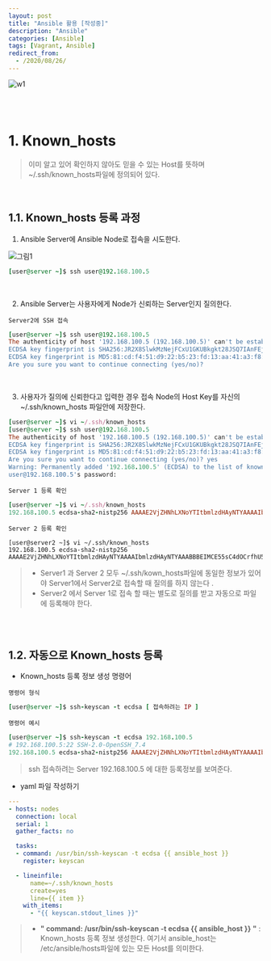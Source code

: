 ```yaml
---
layout: post
title: "Ansible 활용 [작성중]"
description: "Ansible"
categories: [Ansible]
tags: [Vagrant, Ansible]
redirect_from:
  - /2020/08/26/
---
```


![w1](https://user-images.githubusercontent.com/69279022/90725238-d450fc00-e2fa-11ea-8d4d-c504b7ecce42.png)

<br><br>

# 1. Known_hosts
> 이미 알고 있어 확인하지 않아도 믿을 수 있는 Host를 뜻하며 ~/.ssh/known_hosts파일에 정의되어 있다.

<br>

## 1.1. Known_hosts 등록 과정

1) Ansible Server에 Ansible Node로 접속을 시도한다.

>
![그림1](https://user-images.githubusercontent.com/69279022/91387807-fc97a800-e870-11ea-8072-94d25173a80e.png)


~~~ruby
[user@server ~]$ ssh user@192.168.100.5
~~~

<br>

2) Ansible Server는 사용자에게 Node가 신뢰하는 Server인지 질의한다.

` Server2에 SSH 접속 `
~~~ruby
[user@server ~]$ ssh user@192.168.100.5
The authenticity of host '192.168.100.5 (192.168.100.5)' can't be established.
ECDSA key fingerprint is SHA256:JR2X8SlwkMzNejFCxU1GKUBkgkt28JSQ7IAnFEj5izc.
ECDSA key fingerprint is MD5:81:cd:f4:51:d9:22:b5:23:fd:13:aa:41:a3:f8:91:2d.
Are you sure you want to continue connecting (yes/no)?
~~~

<br>

3) 사용자가 질의에 신뢰한다고 입력한 경우 접속 Node의 Host Key를 자신의 ~/.ssh/known_hosts 파일안에 저장한다.

~~~ruby
[user@server ~]$ vi ~/.ssh/known_hosts
[user@server ~]$ ssh user@192.168.100.5
The authenticity of host '192.168.100.5 (192.168.100.5)' can't be established.
ECDSA key fingerprint is SHA256:JR2X8SlwkMzNejFCxU1GKUBkgkt28JSQ7IAnFEj5izc.
ECDSA key fingerprint is MD5:81:cd:f4:51:d9:22:b5:23:fd:13:aa:41:a3:f8:91:2d.
Are you sure you want to continue connecting (yes/no)? yes
Warning: Permanently added '192.168.100.5' (ECDSA) to the list of known hosts.
user@192.168.100.5's password:
~~~

` Server 1 등록 확인 `
~~~ruby
[user@server ~]$ vi ~/.ssh/known_hosts
192.168.100.5 ecdsa-sha2-nistp256 AAAAE2VjZHNhLXNoYTItbmlzdHAyNTYAAAAIbmlzdHAyNTYAAABBBEIMCE55sC4dOCrfhU5aDvDTUugfcDa9RvXH6MsJwIBkdAnkATJ+vlIjZqo5Aakn7hgCVOTyvFYU0peHZi4FIVM=
~~~

` Server 2 등록 확인 `

~~~
[user@server2 ~]$ vi ~/.ssh/known_hosts
192.168.100.5 ecdsa-sha2-nistp256 AAAAE2VjZHNhLXNoYTItbmlzdHAyNTYAAAAIbmlzdHAyNTYAAABBBEIMCE55sC4dOCrfhU5aDvDTUugfcDa9RvXH6MsJwIBkdAnkATJ+vlIjZqo5Aakn7hgCVOTyvFYU0peHZi4FIVM=
~~~

> - Server1 과 Server 2 모두 ~/.ssh/kown_hosts파일에 동일한 정보가 있어야 Server1에서 Server2로 접속할 때 질의를 하지 않는다 .
> - Server2 에서 Server 1로 접속 할 때는 별도로 질의를 받고 자동으로 파일에 등록해야 한다.

<br><br>

## 1.2. 자동으로 Known_hosts 등록

- Known_hosts 등록 정보 생성 명령어

` 명령어 형식 `
~~~ruby
[user@server ~]$ ssh-keyscan -t ecdsa [ 접속하려는 IP ]
~~~
` 명령어 예시 `
~~~ruby
[user@server ~]$ ssh-keyscan -t ecdsa 192.168.100.5
# 192.168.100.5:22 SSH-2.0-OpenSSH_7.4
192.168.100.5 ecdsa-sha2-nistp256 AAAAE2VjZHNhLXNoYTItbmlzdHAyNTYAAAAIbmlzdHAyNTYAAABBBEIMCE55sC4dOCrfhU5aDvDTUugfcDa9RvXH6MsJwIBkdAnkATJ+vlIjZqo5Aakn7hgCVOTyvFYU0peHZi4FIVM=
~~~
> ssh 접속하려는 Server 192.168.100.5 에 대한 등록정보를 보여준다.


- yaml 파일 작성하기

~~~yml
---
- hosts: nodes
  connection: local
  serial: 1
  gather_facts: no

  tasks:
  - command: /usr/bin/ssh-keyscan -t ecdsa {{ ansible_host }}
    register: keyscan

  - lineinfile:
      name=~/.ssh/known_hosts
      create=yes
      line={{ item }}
    with_items:
      - "{{ keyscan.stdout_lines }}"
~~~
> - **" command: /usr/bin/ssh-keyscan -t ecdsa {{ ansible_host }} "** : Known_hosts 등록 정보 생성한다. 여기서 ansible_host는 /etc/ansible/hosts파일에 있는 모든 Host를 의미한다.
